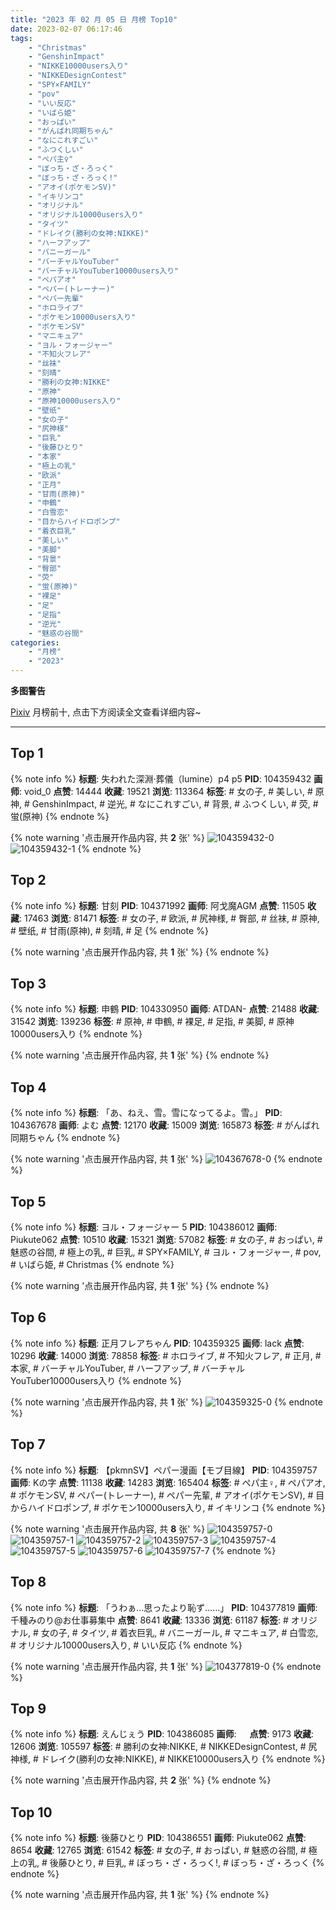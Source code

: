 ```yaml
---
title: "2023 年 02 月 05 日 月榜 Top10"
date: 2023-02-07 06:17:46
tags:
    - "Christmas"
    - "GenshinImpact"
    - "NIKKE10000users入り"
    - "NIKKEDesignContest"
    - "SPY×FAMILY"
    - "pov"
    - "いい反応"
    - "いばら姫"
    - "おっぱい"
    - "がんばれ同期ちゃん"
    - "なにこれすごい"
    - "ふつくしい"
    - "ぺパ主♀"
    - "ぼっち・ざ・ろっく"
    - "ぼっち・ざ・ろっく!"
    - "アオイ(ポケモンSV)"
    - "イキリンコ"
    - "オリジナル"
    - "オリジナル10000users入り"
    - "タイツ"
    - "ドレイク(勝利の女神:NIKKE)"
    - "ハーフアップ"
    - "バニーガール"
    - "バーチャルYouTuber"
    - "バーチャルYouTuber10000users入り"
    - "ペパアオ"
    - "ペパー(トレーナー)"
    - "ペパー先輩"
    - "ホロライブ"
    - "ポケモン10000users入り"
    - "ポケモンSV"
    - "マニキュア"
    - "ヨル・フォージャー"
    - "不知火フレア"
    - "丝袜"
    - "刻晴"
    - "勝利の女神:NIKKE"
    - "原神"
    - "原神10000users入り"
    - "壁纸"
    - "女の子"
    - "尻神様"
    - "巨乳"
    - "後藤ひとり"
    - "本家"
    - "極上の乳"
    - "欧派"
    - "正月"
    - "甘雨(原神)"
    - "申鶴"
    - "白雪恋"
    - "目からハイドロポンプ"
    - "着衣巨乳"
    - "美しい"
    - "美脚"
    - "背景"
    - "臀部"
    - "荧"
    - "蛍(原神)"
    - "裸足"
    - "足"
    - "足指"
    - "逆光"
    - "魅惑の谷間"
categories:
    - "月榜"
    - "2023"
---
```


<i class="fa fa-triangle-exclamation"></i>**多图警告**<i class="fa fa-triangle-exclamation"></i>

[Pixiv](https://www.pixiv.net/) 月榜前十, 点击下方阅读全文查看详细内容~

<!-- more -->

---

## Top 1

{% note info %}
**标题**: 失われた深淵·葬儀（lumine）p4 p5
**PID**: 104359432 **画师**: void_0
**点赞**: 14444 **收藏**: 19521 **浏览**: 113364
**标签**: # 女の子, # 美しい, # 原神, # GenshinImpact, # 逆光, # なにこれすごい, # 背景, # ふつくしい, # 荧, # 蛍(原神)
{% endnote %}

{% note warning '点击展开作品内容, 共 **2** 张' %}
![104359432-0](https://i.pixiv.re/img-original/img/2023/01/09/00/00/59/104359432_p0.jpg)
![104359432-1](https://i.pixiv.re/img-original/img/2023/01/09/00/00/59/104359432_p1.jpg)
{% endnote %}

## Top 2

{% note info %}
**标题**: 甘刻
**PID**: 104371992 **画师**: 阿戈魔AGM
**点赞**: 11505 **收藏**: 17463 **浏览**: 81471
**标签**: # 女の子, # 欧派, # 尻神様, # 臀部, # 丝袜, # 原神, # 壁纸, # 甘雨(原神), # 刻晴, # 足
{% endnote %}

{% note warning '点击展开作品内容, 共 **1** 张' %}
{% endnote %}

## Top 3

{% note info %}
**标题**: 申鶴
**PID**: 104330950 **画师**: ATDAN-
**点赞**: 21488 **收藏**: 31542 **浏览**: 139236
**标签**: # 原神, # 申鶴, # 裸足, # 足指, # 美脚, # 原神10000users入り
{% endnote %}

{% note warning '点击展开作品内容, 共 **1** 张' %}
{% endnote %}

## Top 4

{% note info %}
**标题**: 「あ、ねえ、雪。雪になってるよ。雪。」
**PID**: 104367678 **画师**: よむ
**点赞**: 12170 **收藏**: 15009 **浏览**: 165873
**标签**: # がんばれ同期ちゃん
{% endnote %}

{% note warning '点击展开作品内容, 共 **1** 张' %}
![104367678-0](https://i.pixiv.re/img-original/img/2023/01/09/08/04/19/104367678_p0.png)
{% endnote %}

## Top 5

{% note info %}
**标题**: ヨル・フォージャー 5
**PID**: 104386012 **画师**: Piukute062
**点赞**: 10510 **收藏**: 15321 **浏览**: 57082
**标签**: # 女の子, # おっぱい, # 魅惑の谷間, # 極上の乳, # 巨乳, # SPY×FAMILY, # ヨル・フォージャー, # pov, # いばら姫, # Christmas
{% endnote %}

{% note warning '点击展开作品内容, 共 **1** 张' %}
{% endnote %}

## Top 6

{% note info %}
**标题**: 正月フレアちゃん
**PID**: 104359325 **画师**: lack
**点赞**: 10296 **收藏**: 14000 **浏览**: 78858
**标签**: # ホロライブ, # 不知火フレア, # 正月, # 本家, # バーチャルYouTuber, # ハーフアップ, # バーチャルYouTuber10000users入り
{% endnote %}

{% note warning '点击展开作品内容, 共 **1** 张' %}
![104359325-0](https://i.pixiv.re/img-original/img/2023/01/09/00/00/29/104359325_p0.png)
{% endnote %}

## Top 7

{% note info %}
**标题**: 【pkmnSV】ペパー漫画【モブ目線】
**PID**: 104359757 **画师**: Kの字
**点赞**: 11138 **收藏**: 14283 **浏览**: 165404
**标签**: # ぺパ主♀, # ペパアオ, # ポケモンSV, # ペパー(トレーナー), # ペパー先輩, # アオイ(ポケモンSV), # 目からハイドロポンプ, # ポケモン10000users入り, # イキリンコ
{% endnote %}

{% note warning '点击展开作品内容, 共 **8** 张' %}
![104359757-0](https://i.pixiv.re/img-original/img/2023/01/09/00/06/00/104359757_p0.jpg)
![104359757-1](https://i.pixiv.re/img-original/img/2023/01/09/00/06/00/104359757_p1.jpg)
![104359757-2](https://i.pixiv.re/img-original/img/2023/01/09/00/06/00/104359757_p2.jpg)
![104359757-3](https://i.pixiv.re/img-original/img/2023/01/09/00/06/00/104359757_p3.jpg)
![104359757-4](https://i.pixiv.re/img-original/img/2023/01/09/00/06/00/104359757_p4.jpg)
![104359757-5](https://i.pixiv.re/img-original/img/2023/01/09/00/06/00/104359757_p5.jpg)
![104359757-6](https://i.pixiv.re/img-original/img/2023/01/09/00/06/00/104359757_p6.jpg)
![104359757-7](https://i.pixiv.re/img-original/img/2023/01/09/00/06/00/104359757_p7.jpg)
{% endnote %}

## Top 8

{% note info %}
**标题**: 「うわぁ…思ったより恥ず……」
**PID**: 104377819 **画师**: 千種みのり@お仕事募集中
**点赞**: 8641 **收藏**: 13336 **浏览**: 61187
**标签**: # オリジナル, # 女の子, # タイツ, # 着衣巨乳, # バニーガール, # マニキュア, # 白雪恋, # オリジナル10000users入り, # いい反応
{% endnote %}

{% note warning '点击展开作品内容, 共 **1** 张' %}
![104377819-0](https://i.pixiv.re/img-original/img/2023/01/09/17/06/34/104377819_p0.jpg)
{% endnote %}

## Top 9

{% note info %}
**标题**: えんじぇう
**PID**: 104386085 **画师**: ㅤ
**点赞**: 9173 **收藏**: 12606 **浏览**: 105597
**标签**: # 勝利の女神:NIKKE, # NIKKEDesignContest, # 尻神様, # ドレイク(勝利の女神:NIKKE), # NIKKE10000users入り
{% endnote %}

{% note warning '点击展开作品内容, 共 **2** 张' %}
{% endnote %}

## Top 10

{% note info %}
**标题**: 後藤ひとり
**PID**: 104386551 **画师**: Piukute062
**点赞**: 8654 **收藏**: 12765 **浏览**: 61542
**标签**: # 女の子, # おっぱい, # 魅惑の谷間, # 極上の乳, # 後藤ひとり, # 巨乳, # ぼっち・ざ・ろっく!, # ぼっち・ざ・ろっく
{% endnote %}

{% note warning '点击展开作品内容, 共 **1** 张' %}
{% endnote %}
